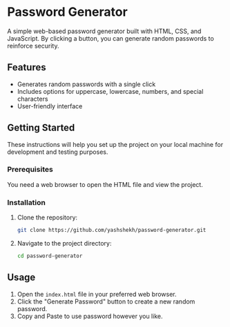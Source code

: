 # Password Generator

A simple web-based password generator built with HTML, CSS, and JavaScript. By clicking a button, you can generate random passwords to reinforce security.

## Features

- Generates random passwords with a single click
- Includes options for uppercase, lowercase, numbers, and special characters
- User-friendly interface

## Getting Started

These instructions will help you set up the project on your local machine for development and testing purposes.

### Prerequisites

You need a web browser to open the HTML file and view the project.

### Installation

1. Clone the repository:
    ```sh
    git clone https://github.com/yashshekh/password-generator.git
    ```
2. Navigate to the project directory:
    ```sh
    cd password-generator
    ```

## Usage

1. Open the `index.html` file in your preferred web browser.
2. Click the "Generate Password" button to create a new random password.
3. Copy and Paste to use password however you like.



